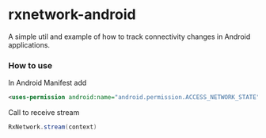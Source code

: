 # rxnetwork-android
A simple util and example of how to track connectivity changes in Android applications.


### How to use
In Android Manifest add 
```xml
<uses-permission android:name="android.permission.ACCESS_NETWORK_STATE"/>
```

Call to receive stream
```java
RxNetwork.stream(context)
```

